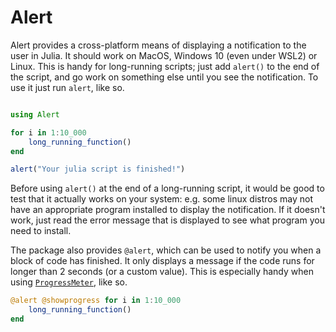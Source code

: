 # Alert

Alert provides a cross-platform means of displaying a notification to the user
in Julia. It should work on MacOS, Windows 10 (even under WSL2) or Linux. This is handy for
long-running scripts; just add `alert()` to the end of the script, and go work
on something else until you see the notification. To use it just run `alert`,
like so.

```julia

using Alert

for i in 1:10_000
    long_running_function()
end

alert("Your julia script is finished!")
```

Before using `alert()` at the end of a long-running script, it would be good to
test that it actually works on your system: e.g. some linux distros may not have
an appropriate program installed to display the notification. If it doesn't
work, just read the error message that is displayed to see what program you need
to install.

The package also provides `@alert`, which can be used to notify you when a block
of code has finished. It only displays a message if the code runs for longer
than 2 seconds (or a custom value). This is especially handy when using
[`ProgressMeter`](https://github.com/timholy/ProgressMeter.jl), like so.

```julia
@alert @showprogress for i in 1:10_000
    long_running_function()
end
```